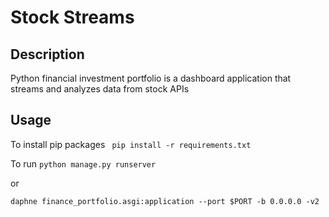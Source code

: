 # Stock Streams


## Description
Python financial investment portfolio is a dashboard application that streams and analyzes data from stock APIs

## Usage

To install pip packages
``` pip install -r requirements.txt```

To run
```python manage.py runserver```

or 

```daphne finance_portfolio.asgi:application --port $PORT -b 0.0.0.0 -v2 ```
